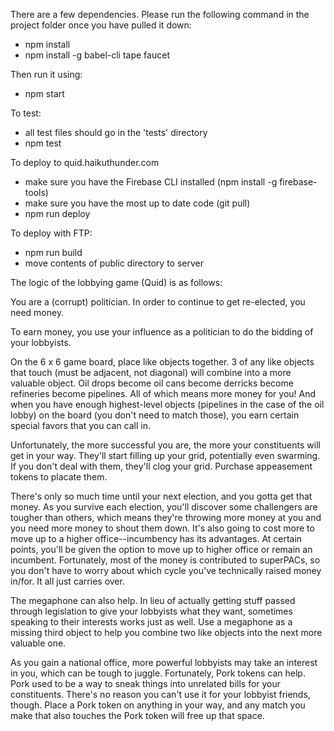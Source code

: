 There are a few dependencies. Please run the following command in the project folder once you have pulled it down:
* npm install
* npm install -g babel-cli tape faucet

Then run it using:
* npm start

To test:
* all test files should go in the 'tests' directory
* npm test

To deploy to quid.haikuthunder.com
* make sure you have the Firebase CLI installed (npm install -g firebase-tools)
* make sure you have the most up to date code (git pull)
* npm run deploy

To deploy with FTP:
* npm run build
* move contents of public directory to server


The logic of the lobbying game (Quid) is as follows:

You are a (corrupt) politician. In order to continue to get re-elected, you need money.

To earn money, you use your influence as a politician to do the bidding of your lobbyists.

On the 6 x 6 game board, place like objects together.
3 of any like objects that touch (must be adjacent, not diagonal) will combine into a more valuable object.
Oil drops become oil cans become derricks become refineries become pipelines. All of which means more money for you! And when you have enough highest-level objects (pipelines in the case of the oil lobby) on the board (you don't need to match those), you earn certain special favors that you can call in.

Unfortunately, the more successful you are, the more your constituents will get in your way.
They'll start filling up your grid, potentially even swarming.
If you don't deal with them, they'll clog your grid. Purchase appeasement tokens to placate them.

There's only so much time until your next election, and you gotta get that money.
As you survive each election, you'll discover some challengers are tougher than others,
which means they're throwing more money at you and you need more money to shout them down.
It's also going to cost more to move up to a higher office--incumbency has its advantages.
At certain points, you'll be given the option to move up to higher office or remain an incumbent.
Fortunately, most of the money is contributed to superPACs, so you don't have to worry about which cycle you've technically raised money in/for. It all just carries over.

The megaphone can also help. In lieu of actually getting stuff passed through legislation to give
your lobbyists what they want, sometimes speaking to their interests works just as well. Use a megaphone as a missing third object to help you combine two like objects into the next more valuable one.

As you gain a national office, more powerful lobbyists may take an interest in you,
which can be tough to juggle. Fortunately, Pork tokens can help. Pork used to be a way to sneak things into unrelated bills for your constituents. There's no reason you can't use it for your lobbyist friends, though. Place a Pork token on anything in your way, and any match you make that also touches the Pork token will free up that space.
